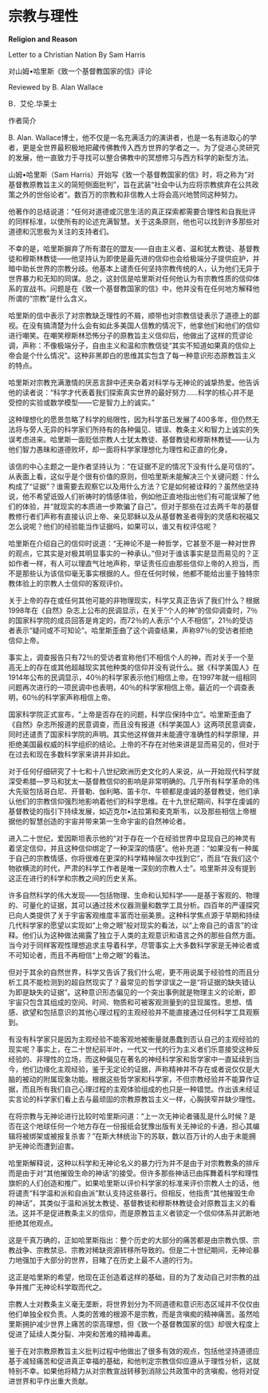 # 宗教与理性

**Religion and Reason**

Letter to a Christian Nation By Sam Harris

对山姆•哈里斯《致一个基督教国家的信》评论

Reviewed by B. Alan Wallace

B．艾伦.华莱士

作者简介

B. Alan. Wallace博士，他不仅是一名充满活力的演讲者，也是一名有进取心的学者，更是全世界最积极地把藏传佛教传入西方世界的学者之一。为了促进心灵研究的发展，他一直致力于寻找可以整合佛教中的冥想修习与西方科学的新型方法。

山姆•哈里斯（Sam Harris）开始写《致一个基督教国家的信》时，将之称为“对基督教原教旨主义的简短侧面批判”，旨在武装“社会中认为应将宗教摈弃在公共政策之外的世俗论者”。数百万的宗教和非信教人士将会高兴地赞同这种努力。

他著作的总结说道：“任何对道德或沉思生活的真正探索都需要合理性和自我批评的同样标准，以使所有的论述充满智慧。关于这条原则，他也可以找到许多那些对道德和沉思极为关注的支持者们。

不幸的是，哈里斯摒弃了所有潜在的盟友——自由主义者、温和犹太教徒、基督教徒和穆斯林教徒——他坚持认为即使是最先进的信仰也会给极端分子提供庇护，并暗中助长世界的宗教分歧。他基本上谴责任何坚持宗教传统的人，认为他们无异于世界暴力和无知的同谋。总之，这封信是哈里斯对任何他认为有宗教性质的信仰体系的宣战书。问题是在《致一个基督教国家的信》中，他并没有在任何地方解释他所谓的“宗教”是什么含义。

哈里斯的信中表示了对宗教缺乏理性的不屑，顺带也对宗教信徒表示了道德上的鄙视。在没有搞清楚为什么会有如此多美国人信教的情况下，他拿他们和他们的信仰进行嘲笑。在嘲笑穆斯林恐怖分子的原教旨主义信仰后，他做出了这样的荒谬论调，声称：不像极端分子，自由主义和温和宗教信徒“其实不知道如果真的信仰上帝会是个什么情况”。这种非黑即白的思维其实包含了每一种意识形态原教旨主义的特点。

哈里斯对宗教充满激情的厌恶言辞中还夹杂着对科学与无神论的诚挚热爱。他告诉他的读者说：“科学才代表着我们探索真实世界的最好努力……科学的核心并不是受控的实验或数学模型——它是智力上的诚实。”

这种理想化的愿景忽略了科学的局限性，因为科学虽已发展了400多年，但仍然无法将与旁人无异的科学家们所持有的各种偏见、错误、教条主义和智力上诚实的失误考虑进来。哈里斯一面贬低宗教人士犹太教徒、基督教徒和穆斯林教徒——认为他们智力愚昧和道德败坏，却一面将科学家理想化为理性和正直的化身。

该信的中心主题之一是作者坚持认为：“在证据不足的情况下没有什么是可信的”。从表面上看，这似乎是个很有价值的原则，但哈里斯未能解决三个关键问题：什么构成了“证据”？谁需要去观察它以及用什么方法？它是如何被诠释的？虽然他坚持说，他不希望诋毁人们祈祷时的情感体验，例如他正直地指出他们有可能误解了他们的体验，并“就现实的本质进一步欺骗了自己”。但对于那些在过去两千年的基督教修行者们声称有直接认识上帝、亲见耶稣以及从基督教圣者得到的灵感和祝福又怎么说呢？他们的经验能当作证据吗，如果可以，谁又有权评估呢？

哈里斯在介绍自己的信仰时说道：“无神论不是一种哲学，它甚至不是一种对世界的观点，它其实是对极其明显事实的一种承认。”但对于谁该事实是显而易见的？正如作者一样，有人可以理直气壮地声称，举证责任应由那些信仰上帝的人担当，而不是那些认为该信仰毫无事实根据的人。但在任何时候，他都不能给出鉴于独特宗教体验上的宗教人士信仰的客观评价。

关于上帝的存在或任何其他可能的非物理现实，科学又真正告诉了我们什么？根据1998年在《自然》杂志上公布的民调显示，在关于“个人的神”的信仰调查时，7％的国家科学院的成员回答是肯定的，而72％的人表示“个人不相信”，21％的受访者表示“疑问或不可知论”。哈里斯歪曲了这个调查结果，声称97％的受访者拒绝信仰上帝。

事实上，调查报告只有72％的受访者宣称他们不相信个人的神，而对关于一个至高无上的存在或其他超越现实其他种类的信仰并没有说什么。据《科学美国人》在1914年公布的民调显示，40％的科学家表示他们相信上帝。在1997年就一组相同问题再次进行的一项民调中也表明，40％的科学家相信上帝。最近的一个调查表明，60％的科学家声称相信上帝。

国家科学院正式宣布，“上帝是否存在的问题，科学应保持中立”。哈里斯歪曲了《自然》杂志所报道的民意调查，而且没有报道《科学美国人》这两项民意调查，同时还谴责了国家科学院的声明。其实他这样做并未能遵守准确性的科学原理，并拒绝美国最权威的科学组织的结论。上帝的不存在对他来讲是显而易见的，但对于在过去和现在多数科学家来讲并非如此。

对于任何仔细研究了十七和十八世纪欧洲历史文化的人来说，从一开始现代科学就深受希腊—罗马和犹太—基督教信仰的影响是非常明确的。几乎所有科学革命的伟大先驱包括哥白尼、开普勒、伽利略、笛卡尔、牛顿都是虔诚的基督教徒，他们承认他们的宗教信仰强烈地影响着他们的科学思维。在十九世纪期间，科学在虔诚的基督教徒的指引下持续发展，如迈克尔•法拉第和麦克斯韦，以及那些相信上帝根据他的智慧创造的宇宙并带来第一生命宇宙的自然神论者。

进入二十世纪，爱因斯坦表示他的“对于存在一个在经验世界中显现自己的神灵有着坚定信仰，并且这种信仰绑定了一种深深的情感”。他补充道：“如果没有一种属于自己的宗教情感，你将很难在更深的科学精神层次中找到它”，而且“在我们这个物欲横流的时代，严肃的科学工作者是唯一深刻的宗教人士”。哈里斯并没有提到这正在进行的科学和宗教之间的历史关系。

许多自然科学的伟大发现——包括物理、生命和认知科学——是基于客观的、物理的、可量化的证据，其可以通过技术仪器测量和数学工具分析。四百年的严谨探究已向人类提供了关于宇宙客观维度丰富而壮丽美景。这种科学焦点源于早期和持续几代科学家的愿望以实现如“上帝之眼”般对现实的看法，以“上帝自己的语言”的诠释。他们认为这种做法揭露了独立于人类的主观意识和语言之外的那些自然方面。当今对于同样客观性理想追求主导着科学，尽管事实上大多数科学家是无神论者或不可知论者，而且不再相信“上帝之眼”的看法。

但对于其余的自然世界，科学又告诉了我们什么呢，更不用说属于经验性的而且分析工具不能检测到的超自然现实了？最常见的哲学谬误之一是“将证据的缺失错认为即是缺失的证据”。这种意识形态偏见的一个突出事例就是物理主义的论断，即宇宙只包含其组成的空间、时间、物质和可被客观测量到的显现属性。思想、情感、欲望和包括意识的其他心理过程的主观经验并不能直接通过任何科学工具观察到。

有没有科学家只是因为主观经验不能客观地被衡量就愚蠢到否认自己的主观经验的现实呢？事实上，在二十世纪前半叶，一代又一代的行为主义者们乐意接受这种反经验的、非理性的立场，而这种偏见在著名的神经科学家和哲学家中一直延续到当今，他们边缘化主观经验，鉴于无定论的证据，声称精神并不存在或者说仅仅是大脑的被动的附属现象功能。根据这些哲学家和科学家，不但宗教经验并不能算作证据，而且所有我们自己心理过程的主观体验组成的也只是一种错觉。作出该未经证实言论的科学家们看上去与最顽固的宗教原教旨主义一样，心胸狭窄并缺少理性。

在将宗教与无神论进行比较时哈里斯问道：“上一次无神论者骚乱是什么时候？是否在这个地球任何一个地方存在一份报纸会犹豫出版有关无神论的卡通，担心其编辑将被绑架或被报复杀害？”在斯大林统治下的苏联，数以百万计的人由于未能拥护无神论而遭到迫害。

哈里斯解释说，这种以科学和无神论名义的暴力行为并不是由于对宗教教条的排斥而是由于对“其他摧毁生命的神话”的接受。但许多那些神话已由挥舞着科学和理性旗帜的人们创造和推广。如果哈里斯以评价科学家的标准来评价宗教人士的话，他将谴责“科学温和派和自由派”默认支持这些暴行。但相反，他指责“其他摧毁生命的神话”，其类似于温和派犹太教徒、基督教徒和穆斯林教徒会对原教旨主义的看法。这并不是促进教条主义的信仰，而是原教旨主义者锁定一个信仰体系并武断地拒绝其他观点。

这是千真万确的，正如哈里斯指出：整个历史的大部分的痛苦都是由宗教仇恨、宗教战争、宗教禁忌、宗教对稀缺资源转移所导致的。但是二十世纪期间，无神论暴力地强加于大部分的世界，目睹了在历史上最不人道的行为。

这正是哈里斯的希望，他现在正创造着这样的基础，目的为了发动自己对宗教的战争并推广无神论科学取而代之。

宗教人士对教条主义毫无垄断，将世界划分为不同道德和意识形态区域并不仅仅由他们单独全权负责。人类的苦难的根源不是宗教，而是贪嗔痴的精神痛苦。虽然哈里斯拥护减少世界上痛苦的崇高理想，但《致一个基督教国家的信》却很大程度上促进了延续人类分裂、冲突和苦难的精神毒素。

鉴于在对宗教原教旨主义批判过程中他做出了很多有效的观点，包括他坚持道德应基于减轻痛苦和促进真正幸福的基础，和他判定宗教信仰应遵从于理性分析，这就特别不幸。如果他将精力从对宗教宣战转移到消除公共政策中的贪嗔痴，他将对促进世界和平作出重大贡献。

